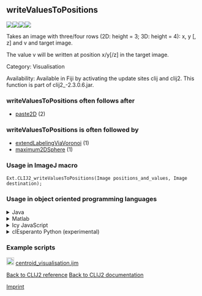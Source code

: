 ## writeValuesToPositions
<img src="images/mini_empty_logo.png"/><img src="images/mini_clij2_logo.png"/><img src="images/mini_clijx_logo.png"/><img src="images/mini_cle_logo.png"/>

Takes an image with three/four rows (2D: height = 3; 3D: height = 4): x, y [, z] and v and target image. 

The value v will be written at position x/y[/z] in the target image.

Category: Visualisation

Availability: Available in Fiji by activating the update sites clij and clij2.
This function is part of clij2_-2.3.0.6.jar.

### writeValuesToPositions often follows after
* <a href="reference_paste2D">paste2D</a> (2)


### writeValuesToPositions is often followed by
* <a href="reference_extendLabelingViaVoronoi">extendLabelingViaVoronoi</a> (1)
* <a href="reference_maximum2DSphere">maximum2DSphere</a> (1)


### Usage in ImageJ macro
```
Ext.CLIJ2_writeValuesToPositions(Image positions_and_values, Image destination);
```


### Usage in object oriented programming languages



<details>

<summary>
Java
</summary>
<pre class="highlight">// init CLIJ and GPU
import net.haesleinhuepf.clij2.CLIJ2;
import net.haesleinhuepf.clij.clearcl.ClearCLBuffer;
CLIJ2 clij2 = CLIJ2.getInstance();

// get input parameters
ClearCLBuffer positions_and_values = clij2.push(positions_and_valuesImagePlus);
destination = clij2.create(positions_and_values);
</pre>

<pre class="highlight">
// Execute operation on GPU
clij2.writeValuesToPositions(positions_and_values, destination);
</pre>

<pre class="highlight">
// show result
destinationImagePlus = clij2.pull(destination);
destinationImagePlus.show();

// cleanup memory on GPU
clij2.release(positions_and_values);
clij2.release(destination);
</pre>

</details>



<details>

<summary>
Matlab
</summary>
<pre class="highlight">% init CLIJ and GPU
clij2 = init_clatlab();

% get input parameters
positions_and_values = clij2.pushMat(positions_and_values_matrix);
destination = clij2.create(positions_and_values);
</pre>

<pre class="highlight">
% Execute operation on GPU
clij2.writeValuesToPositions(positions_and_values, destination);
</pre>

<pre class="highlight">
% show result
destination = clij2.pullMat(destination)

% cleanup memory on GPU
clij2.release(positions_and_values);
clij2.release(destination);
</pre>

</details>



<details>

<summary>
Icy JavaScript
</summary>
<pre class="highlight">// init CLIJ and GPU
importClass(net.haesleinhuepf.clicy.CLICY);
importClass(Packages.icy.main.Icy);

clij2 = CLICY.getInstance();

// get input parameters
positions_and_values_sequence = getSequence();
positions_and_values = clij2.pushSequence(positions_and_values_sequence);
destination = clij2.create(positions_and_values);
</pre>

<pre class="highlight">
// Execute operation on GPU
clij2.writeValuesToPositions(positions_and_values, destination);
</pre>

<pre class="highlight">
// show result
destination_sequence = clij2.pullSequence(destination)
Icy.addSequence(destination_sequence);
// cleanup memory on GPU
clij2.release(positions_and_values);
clij2.release(destination);
</pre>

</details>



<details>

<summary>
clEsperanto Python (experimental)
</summary>
<pre class="highlight">import pyclesperanto_prototype as cle

cle.write_values_to_positions(positions_and_values, destination)

</pre>



</details>





### Example scripts
<a href="https://github.com/clij/clij2-docs/blob/master/src/main/macro/centroid_visualisation.ijm"><img src="images/language_macro.png" height="20"/></a> [centroid_visualisation.ijm](https://github.com/clij/clij2-docs/blob/master/src/main/macro/centroid_visualisation.ijm)  


[Back to CLIJ2 reference](https://clij.github.io/clij2-docs/reference)
[Back to CLIJ2 documentation](https://clij.github.io/clij2-docs)

[Imprint](https://clij.github.io/imprint)
